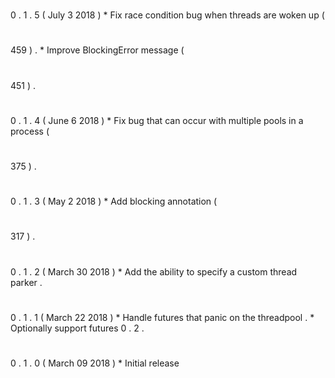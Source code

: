 #
0
.
1
.
5
(
July
3
2018
)
*
Fix
race
condition
bug
when
threads
are
woken
up
(
#
459
)
.
*
Improve
BlockingError
message
(
#
451
)
.
#
0
.
1
.
4
(
June
6
2018
)
*
Fix
bug
that
can
occur
with
multiple
pools
in
a
process
(
#
375
)
.
#
0
.
1
.
3
(
May
2
2018
)
*
Add
blocking
annotation
(
#
317
)
.
#
0
.
1
.
2
(
March
30
2018
)
*
Add
the
ability
to
specify
a
custom
thread
parker
.
#
0
.
1
.
1
(
March
22
2018
)
*
Handle
futures
that
panic
on
the
threadpool
.
*
Optionally
support
futures
0
.
2
.
#
0
.
1
.
0
(
March
09
2018
)
*
Initial
release
